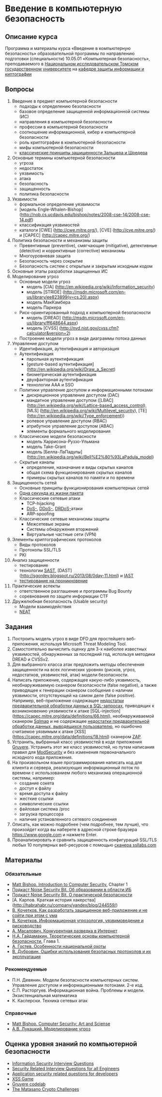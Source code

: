 # Введение в компьютерную безопасность

## Описание курса

Программа и материалы курса «Введение в компьютерную безопасность»
образовательной программы по направлению подготовки (специальности)
10.05.01 «Компьютерная безопасность», преподаваемого в [Национальном исследовательском Томском государственном университете](http://www.tsu.ru) на [кафедре защиты информации и киптографии](http://isc.tsu.ru)

## Вопросы

1. Введение в предмет компьютерной безопасности
    * подходы к определению безопасности
    * базовое определение защищенной информационной системы (ИС)
    * направления в компьютерной безопасности
    * профессии в компьютерной безопасности
    * соотношение информационной, кибер и компьютерной безопасности
    * роль криптографии в компьютерной безопасности
    * мифы компьютерной безопасности
    * [классические принципы защищенности Зальцера и Шредера](http://www.cs.virginia.edu/~evans/cs551/saltzer/)
1. Основные термины компьютерной безопасности
    * угроза
    * недостаток
    * уязвимость
    * атака
    * безопасность
    * защищенность
    * политика безопасности
1. Уязвимости
    * формальное определение уязвимости
    * [модель Engle-Whalen-Bishop] (http://nob.cs.ucdavis.edu/bishop/notes/2008-cse-14/2008-cse-14.pdf)
    * классификация уязвимостей
    * каталоги [CWE] (http://cwe.mitre.org/), [CVE] (http://cve.mitre.org/) и [CAPEC] (http://capec.mitre.org/) 
1. Политика безопасности и механизмы защиты
    * Превентивные (preventive), смягчающие (mitigative), детективные (detective) и коррективные (corrective) механизмы
    * Многоуровневая защита
    * Безопасность через сокрытие 
    * Безопасность систем с открытым и закрытым исходным кодом
1. Основные этапы разработки защищенных ИС 
1. Моделирование угроз
    * Основные модели угроз 
        * модель [CIA] (http://en.wikipedia.org/wiki/Information_security)
        * модель [STRIDE] (http://msdn.microsoft.com/en-us/library/ee823899(v=cs.20).aspx)
        * модель МакКамбера
        * модель Паркера
   * Риск-ориентированный подход к компьютерной безопасности
        * модель [DREAD] (http://msdn.microsoft.com/en-us/library/ff648644.aspx)
        * модель [CVSS] (http://nvd.nist.gov/cvss.cfm?calculator&version=2)
   * Построение модели угроз в виде диаграммы потока данных
1. Управление доступом
   * Идентификация, аутентификация и авторизация
   * Аутентификация
       * парольная аутентификация
       * [gesture-based аутентификация] (http://en.wikipedia.org/wiki/Draw_a_Secret)
       * биометрическая аутентификация
       * двухфакторная аутентификация
       * технологии AAA и SSO
   * Политики управление доступом и информационными потоками
       * дискреционное управление доступом (DAC)
       * мандатное управление доступом ([LBAC] (http://en.wikipedia.org/wiki/Lattice-based_access_control), [MLS] (http://en.wikipedia.org/wiki/Multilevel_security), [TE] (http://en.wikipedia.org/wiki/Type_enforcement))
       * ролевое управление доступом (RBAC)
       * атрибутное управление доступом (ABAC)
       * элементы формального моделирования
   * Классические модели безопасности
       * модель Харрисона-Руззо-Ульмана
       * модель Take-Grant
       * модель [Белла-ЛаПадулы] (http://en.wikipedia.org/wiki/Bell%E2%80%93LaPadula_model)
   * Скрытые каналы
       * определение, назначание и виды скрытых каналов
       * общая схема функционирования скрытых каналов
       * примеры скрытых каналов по памяти и по времени
1. Защищенность сетей
   * Основные принципы функционирования компьютерных сетей
   * [Одна секунда из жизни пакета](http://habrahabr.ru/post/191954/)
   * Классические сетевые атаки
       * TCP-hijacking
       * [DoS-](http://en.wikipedia.org/wiki/Denial-of-service_attack), [DDoS-](http://www.cisco.com/web/about/security/intelligence/guide_ddos_defense.html), [DRDoS-](http://blog.cloudflare.com/deep-inside-a-dns-amplification-ddos-attack/)атаки
       * ARP-spoofing
   * Классические сетевые механизмы защиты 
       * Межсетевые экраны
       * Системы обнаружения вторжений
       * Виртуальные частные сети (VPN)
1. Элементы криптографических протоколов
   * Виды протоколов 
   * Протоколы SSL/TLS
   * PKI
1. Анализ защищенности
   * тестирование
   * технологии [SAST](http://sgordey.blogspot.ru/2013/08/blog-post_13.html), [DAST] (http://sgordey.blogspot.ru/2013/08/0day-11.html) и [IAST](http://www.youtube.com/watch?v=sUNsPBb6NPA)
   * [тестирование на проникновение](http://www.youtube.com/watch?v=X0ilODBepU8&feature=youtu.be)
1. Практические аспекты
   * ответственное разглашение и программы Bug Bounty
   * соревнования по защите информации CTF
1. Дружелюбная безопасность (Usable security)
   * Модели взаимодействия
   * [NEAT](http://blogs.msdn.com/b/sdl/archive/2011/05/04/adding-usable-security-to-the-sdl.aspx)
   
## Задания
1. Построить модель угроз в виде DFD для простейшего веб-приложения, используя Microsoft Threat Modeling Tool.
2. Самостоятельно вычислить оценку для 3-х наиболее известных уязвимостей, обнаруженных за последний год, используя методики DREAD и CVSSv2.
3. Для выбранного класса атак предложить методы обеспечения защищенности на всех логических уровнях (рисков, угроз, недостатков, уязвимостей, атак) модели безопасности.
4. Написать приложение, содержащее какую-либо уязвимость, необнаруживаемую сканером безопасности (false negative), а также приводящее к генерации сканером сообщения о наличии уязвимости, отсутствующей на самом деле (false positive). Например, веб-приложение содержащее [недостатки предварительной обработки данных в SQL-запросах](http://cwe.mitre.org/data/definitions/89.html), приводящих к возниконовению уязвимости к атаке [SQL-injection] (https://capec.mitre.org/data/definitions/66.html), необнаруживаемой сканером [Sqlmap](http://sqlmap.org/) и не содержащее [недостатки предварительной обработки данных, выводящихся пользователю](http://cwe.mitre.org/data/definitions/79.html), но ошибочно считаемое уязвимым к атаке [XSS] (https://capec.mitre.org/data/definitions/18.html) сканером [ZAP](https://code.google.com/p/zaproxy/).
5. Устранить, выбранный класс уязвимостей в коде приложения [Gruyere](https://google-gruyere.appspot.com/). Устранить этот же класс уязвимостей, но путем написания правил для [ModSecurity](https://www.modsecurity.org/) и без изменения первоначального исходного кода приложения.
6. На произвольном языке программирования написать код для клиента и сервера, реализующих информационный поток по времени с использованием любого механизма операционной системы, например:
    * создание сокета
    * доступ к файлу
    * время доступа к файлу
    * жесткие ссылки
    * символические ссылки
    * файловая система /proc
    * загрузка процессора
    * наличие установленного сетевого соединения
7. Описать, как можно подробнее (чем подробнее, тем лучше), что произойдет когда вы наберете в адресной строке браузера https://www.google.com и нажмете Enter.
8. Проанализировать и сравнить защищенность конфигураций SSL/TLS любых 10 популярных веб-ресурсов с помощью [сканера ssllabs.com](http://www.ssllabs.com)

## Материалы

### Обязательные
* [Matt Bishop. Introduction to Computer Security.](http://nob.cs.ucdavis.edu/book/book-intro/) Chapter 1 
* [Подкаст Noise Security Bit. Об образовании в области ИБ](http://noisebit.podster.fm/6)
* [Подкаст Noise Security Bit. О практической безопасности](http://noisebit.podster.fm/3)
* [А. Карпов. Краткая история хакерства] (http://habrahabr.ru/company/yandex/blog/244559/)
* [В. Кочетков. Как разработать защищенное веб-приложение и не сойти при этом с ума](http://my.webinar.ru/record/140584/)
* [В. Кочетков. Информационная угрозология, уязвимоведение и рисководство](http://habrahabr.ru/post/129386/)
* [А. Масалович. Конкурентная разведка в Интернет](http://www.youtube.com/watch?v=HcwASJCk16k)
* [Н.А. Гайдамакин. Теоретические основы компьютерной безопасности.](http://elar.urfu.ru/bitstream/10995/1778/5/1335332_schoolbook.pdf) Глава 1.
* [А. Гостев. Особенности национальной охоты](https://www.youtube.com/watch?v=Canud1V4Fww)
* [В. Дубровин. Ошибки использования безопасных протоколов и их эксплуатация](http://live.digitaloctober.ru/embed/2996#time1400752650)

### Рекомендуемые
* П.Н. Девянин. Модели безопасности компьютерных систем. Управление доступом и информационными потоками. 2-е изд.
* С.П. Расторгуев. Информационная война. Проблемы и модели. Экзистенциальная математика
* К. Касперски. Техника сетевых атак

### Справочные
* [Matt Bishop. Computer Security: Art and Sciense](http://nob.cs.ucdavis.edu/book/book-aands/)
* [А.В. Лукацкий. Моделирование угроз](http://www.slideshare.net/lukatsky/ss-13257562)

## Оценка уровня знаний по компьютерной безопасности
* [Information Security Interview Questions](http://danielmiessler.com/study/infosec_interview_questions/)
* [Security Related Interview Questions for all Engineers](https://www.netmeister.org/blog/security-questions.html)
* [Application security related questions for developers](https://teamquiz.aspectsecurity.com)
* [XSS Game](https://xss-game.appspot.com/)
* [Gruyere codelab](https://google-gruyere.appspot.com/)
* [The Matasano Crypto Challenges](http://cryptopals.com/)
